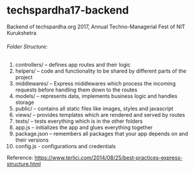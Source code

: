 # techspardha17-backend
Backend of techspardha.org 2017, Annual Techno-Managerial Fest of NIT Kurukshetra

###### Folder Structure:
1. controllers/ – defines app routes and their logic
2. helpers/ – code and functionality to be shared by different parts of the project
3. middlewares/ – Express middlewares which process the incoming requests before handling them down to the routes
4. models/ – represents data, implements business logic and handles storage
5. public/ – contains all static files like images, styles and javascript
6. views/ – provides templates which are rendered and served by routes
7. tests/ – tests everything which is in the other folders
8. app.js – initializes the app and glues everything together
9. package.json – remembers all packages that your app depends on and their versions
10. config.js - configurations and credentials

Reference: https://www.terlici.com/2014/08/25/best-practices-express-structure.html
